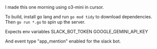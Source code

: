 I made this one morning using o3-mini in cursor.

To build, install go lang and run `go mod tidy` to download dependencies. Then `go run *.go` to spin up the server.

Expects env variables 
SLACK_BOT_TOKEN
GOOGLE_GEMINI_API_KEY

And event type "app_mention" enabled for the slack bot.
